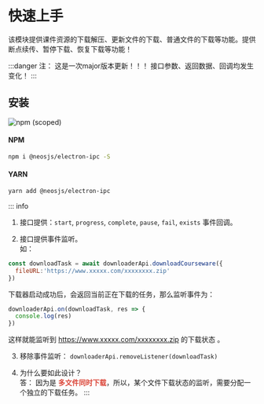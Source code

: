 # 快速上手 <BadgeTip text="major版本" type="danger"></BadgeTip>

该模块提供课件资源的下载解压、更新文件的下载、普通文件的下载等功能。提供断点续传、暂停下载、恢复下载等功能！

:::danger
注： 这是一次major版本更新！！！ 接口参数、返回数据、回调均发生变化！
:::

## 安装 

![npm (scoped)](https://img.shields.io/npm/v/@neosjs/electron-ipc)

#### NPM
```sh
npm i @neosjs/electron-ipc -S
```
#### YARN
```sh
yarn add @neosjs/electron-ipc
```

::: info
1. 接口提供：`start`, `progress`, `complete`, `pause`, `fail`, `exists` 事件回调。  

2. 接口提供事件监听。  
如：  
```js
const downloadTask = await downloaderApi.downloadCourseware({
  fileURL:'https://www.xxxxx.com/xxxxxxxx.zip'
})
```

下载器启动成功后，会返回当前正在下载的任务，那么监听事件为：
```js
downloaderApi.on(downloadTask, res => {
  console.log(res)
})
```
这样就能监听到 https://www.xxxxx.com/xxxxxxxx.zip 的下载状态 。

3. 移除事件监听： `downloaderApi.removeListener(downloadTask)`

4. 为什么要如此设计？  
答： 因为是 <font color="#db4437">**多文件同时下载**</font>，所以，某个文件下载状态的监听，需要分配一个独立的下载任务。
:::
